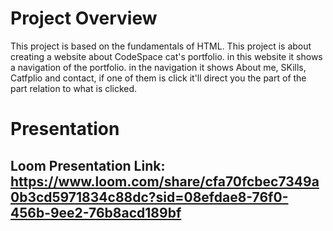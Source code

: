 # Project Overview
This project is based on the fundamentals of HTML. This project is about creating a website about CodeSpace cat's portfolio. in this website it shows a navigation of the portfolio. in the navigation it shows About me, SKills, Catfplio and contact, if one of them is click it'll direct you the part of the part relation to what is clicked.

# Presentation

## Loom Presentation Link: https://www.loom.com/share/cfa70fcbec7349a0b3cd5971834c88dc?sid=08efdae8-76f0-456b-9ee2-76b8acd189bf
